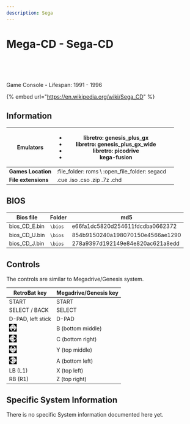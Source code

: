 ```yaml
---
description: Sega
---
```


# Mega-CD - Sega-CD

<figure><img src="https://i.imgur.com/BfbL2hs.png" alt=""><figcaption></figcaption></figure>

<figure><img src="https://i.imgur.com/XfuDGNQ.png" alt=""><figcaption></figcaption></figure>

Game Console - Lifespan: 1991 - 1996

{% embed url="https://en.wikipedia.org/wiki/Sega_CD" %}

## Information

| **Emulators**       | <ul><li>libretro: genesis_plus_gx</li><li>libretro: genesis_plus_gx_wide</li><li>libretro: picodrive</li><li>kega-fusion</li></ul> |   |
| ------------------- | ---------------------------------------------------------------------------------------------------------------------------------- | - |
| **Games Location**  | :file\_folder: roms \ :open\_file\_folder: segacd                                                                                  |   |
| **File extensions** | .cue .iso .cso .zip .7z .chd                                                                                                       |   |

## BIOS

| Bios file       | Folder  | md5                              |
| --------------- | ------- | -------------------------------- |
| bios\_CD\_E.bin | `\bios` | e66fa1dc5820d254611fdcdba0662372 |
| bios\_CD\_U.bin | `\bios` | 854b9150240a198070150e4566ae1290 |
| bios\_CD\_J.bin | `\bios` | 278a9397d192149e84e820ac621a8edd |

## Controls

The controls are similar to Megadrive/Genesis system.

| RetroBat key                                                                           | Megadrive/Genesis key |
| -------------------------------------------------------------------------------------- | --------------------- |
| START                                                                                  | START                 |
| SELECT / BACK                                                                          | SELECT                |
| D-PAD, left stick                                                                      | D-PAD                 |
| ![A](<../../../.gitbook/assets/image (1) (2) (1).png>)                                 | B (bottom middle)     |
| ![B](<../../../.gitbook/assets/image (4) (1).png>)                                     | C (bottom right)      |
| <img src="../../../.gitbook/assets/image (3) (1) (2).png" alt="" data-size="original"> | Y (top middle)        |
| <img src="../../../.gitbook/assets/image (2) (1) (1).png" alt="" data-size="line">     | A (bottom left)       |
| LB (L1)                                                                                | X (top left)          |
| RB (R1)                                                                                | Z (top right)         |

## Specific System Information

There is no specific System information documented here yet.
